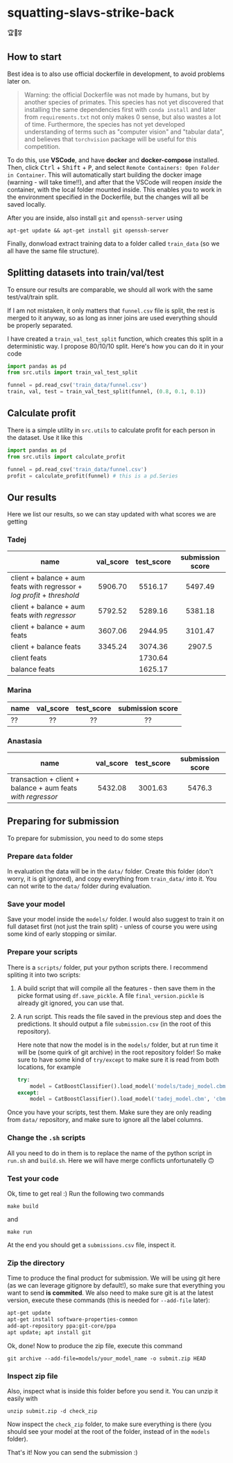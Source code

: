 # squatting-slavs-strike-back
🏆🌟🎖️

## How to start

Best idea is to also use official dockerfile in development, to avoid problems later on.

> Warning: the official Dockerfile was not made by humans, but by another species of primates. This species has not yet discovered that installing the same dependencies first with `conda install` and later from `requirements.txt` not only makes 0 sense, but also wastes a lot of time. Furthermore, the species has not yet developed understanding of terms such as "computer vision" and "tabular data", and believes that `torchvision` package will be useful for this competition.

To do this, use **VSCode**, and have **docker** and **docker-compose** installed. Then, click <kbd>Ctrl</kbd> + <kbd>Shift</kbd> + <kbd>P</kbd>, and select `Remote Containers: Open Folder in Container`. This will automatically start building the docker image (warning - will take time!!), and after that the VSCode will reopen *inside* the container, with the local folder mounted inside. This enables you to work in the environment specified in the Dockerfile, but the changes will all be saved locally.

After you are inside, also install `git` and `openssh-server` using
```
apt-get update && apt-get install git openssh-server
```

Finally, donwload extract training data to a folder called `train_data` (so we all have the same file structure).

## Splitting datasets into train/val/test

To ensure our results are comparable, we should all work with the same test/val/train split.

If I am not mistaken, it only matters that `funnel.csv` file is split, the rest is merged to it anyway, so as long as inner joins are used everything should be properly separated.

I have created a `train_val_test_split` function, which creates this split in a deterministic way. I propose 80/10/10 split. Here's how you can do it in your code

```python
import pandas as pd
from src.utils import train_val_test_split

funnel = pd.read_csv('train_data/funnel.csv')
train, val, test = train_val_test_split(funnel, (0.8, 0.1, 0.1))
```

## Calculate profit

There is a simple utility in `src.utils` to calculate profit for each person in the dataset. Use it like this

```python
import pandas as pd
from src.utils import calculate_profit

funnel = pd.read_csv('train_data/funnel.csv')
profit = calculate_profit(funnel) # this is a pd.Series
```

## Our results

Here we list our results, so we can stay updated with what scores we are getting

### Tadej

| name        | val_score  | test_score | submission score |
| ------------|:----------:|:----------:|:----------------:|
| client + balance + aum feats with regressor + *log profit* + *threshold* | 5906.70 | 5516.17 | 5497.49 |
| client + balance + aum feats *with regressor* | 5792.52 | 5289.16 | 5381.18 |
| client + balance + aum feats  | 3607.06 | 2944.95 | 3101.47 |
| client + balance feats  | 3345.24 | 3074.36 | 2907.5 |
| client feats            | | 1730.64 | |
| balance feats           | | 1625.17 | |

### Marina

| name        | val_score  | test_score | submission score |
| ------------|:----------:|:----------:|:----------------:|
| ??  | ?? | ?? | ?? |

### Anastasia

| name        | val_score  | test_score | submission score |
| ------------|:----------:|:----------:|:----------------:|
| transaction + client + balance + aum feats *with regressor*   | 5432.08 | 3001.63 | 5476.3 |


## Preparing for submission

To prepare for submission, you need to do some steps

### Prepare `data` folder

In evaluation the data will be in the `data/` folder. Create this folder (don't worry, it is git ignored), and copy everything from `train_data/` into it. You can not write to the `data/` folder during evaluation.

### Save your model

Save your model inside the `models/` folder. I would also suggest to train it on full dataset first (not just the train split) - unless of course you were using some kind of early stopping or similar.

### Prepare your scripts

There is a `scripts/` folder, put your python scripts there. I recommend spliting it into two scripts:
1. A build script that will compile all the features - then save them in the picke format using `df.save_pickle`. A file `final_version.pickle` is already git ignored, you can use that.
2. A run script. This reads the file saved in the previous step and does the predictions. It should output a file `submission.csv` (in the root of this repository).

    Here note that now the model is in the `models/` folder, but at run time it will be (some quirk of git archive) in the root repository folder! So make sure to have some kind of `try/except` to make sure it is read from both locations, for example

    ```python
    try:
        model = CatBoostClassifier().load_model('models/tadej_model.cbm', 'cbm')
    except:
        model = CatBoostClassifier().load_model('tadej_model.cbm', 'cbm')
    ```

Once you have your scripts, test them. Make sure they are only reading from `data/` repository, and make sure to ignore all the label columns.

### Change the `.sh` scripts

All you need to do in them is to replace the name of the python script in `run.sh` and `build.sh`. Here we will have merge conflicts unfortunatelly 🙃

### Test your code

Ok, time to get real :) Run the following two commands

```
make build
```

and
```
make run
```

At the end you should get a `submissions.csv` file, inspect it.

### Zip the directory

Time to produce the final product for submission. We will be using git here (as we can leverage gitignore by default!), so make sure that everything you want to send **is commited**. We also need to make sure git is at the latest version, execute these commands (this is needed for `--add-file` later):

```sh
apt-get update
apt-get install software-properties-common
add-apt-repository ppa:git-core/ppa
apt update; apt install git
```

Ok, done! Now to produce the zip file, execute this command

```
git archive --add-file=models/your_model_name -o submit.zip HEAD
```

### Inspect zip file

Also, inspect what is inside this folder before you send it. You can unzip it easily with
```
unzip submit.zip -d check_zip
```

Now inspect the `check_zip` folder, to make sure everything is there (you should see your model at the root of the folder, instead of in the `models` folder).

That's it! Now you can send the submission :)